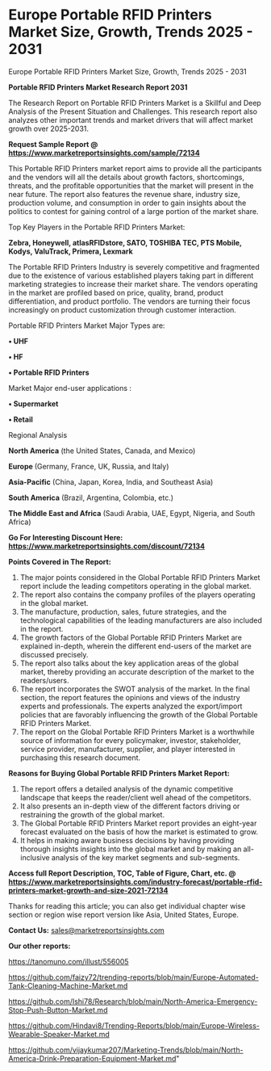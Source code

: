 # Europe Portable RFID Printers Market Size, Growth, Trends 2025 - 2031
Europe Portable RFID Printers Market Size, Growth, Trends 2025 - 2031

<strong>Portable RFID Printers Market Research Report 2031</strong>

The Research Report on Portable RFID Printers Market is a Skillful and Deep Analysis of the Present Situation and Challenges. This research report also analyzes other important trends and market drivers that will affect market growth over 2025-2031.

<strong>Request Sample Report @ <a href=https://www.marketreportsinsights.com/sample/72134>https://www.marketreportsinsights.com/sample/72134</a></strong>

This Portable RFID Printers market report aims to provide all the participants and the vendors will all the details about growth factors, shortcomings, threats, and the profitable opportunities that the market will present in the near future. The report also features the revenue share, industry size, production volume, and consumption in order to gain insights about the politics to contest for gaining control of a large portion of the market share.

Top Key Players in the Portable RFID Printers Market:

<strong>Zebra, Honeywell, atlasRFIDstore, SATO, TOSHIBA TEC, PTS Mobile, Kodys, ValuTrack, Primera, Lexmark</strong>

The Portable RFID Printers Industry is severely competitive and fragmented due to the existence of various established players taking part in different marketing strategies to increase their market share. The vendors operating in the market are profiled based on price, quality, brand, product differentiation, and product portfolio. The vendors are turning their focus increasingly on product customization through customer interaction.

Portable RFID Printers Market Major Types are:

<strong>• UHF

• HF 

• Portable RFID Printers</strong>

Market Major end-user applications :

<strong>• Supermarket

• Retail</strong>

Regional Analysis

</u><strong><b>North America</b></strong> (the United States, Canada, and Mexico)

<strong><b>Europe </b></strong>(Germany, France, UK, Russia, and Italy)

<strong><b>Asia-Pacific</b></strong> (China, Japan, Korea, India, and Southeast Asia)

<strong><b>South America</b></strong> (Brazil, Argentina, Colombia, etc.)

<strong><b>The Middle East and Africa</b></strong> (Saudi Arabia, UAE, Egypt, Nigeria, and South Africa)

<strong>Go For Interesting Discount Here: <a href=https://www.marketreportsinsights.com/discount/72134>https://www.marketreportsinsights.com/discount/72134</a></strong>

<strong>Points Covered in The Report:</strong>
<ol>
  <li>The major points considered in the Global Portable RFID Printers Market report include the leading competitors operating in the global market.</li>
  <li>The report also contains the company profiles of the players operating in the global market.</li>
  <li>The manufacture, production, sales, future strategies, and the technological capabilities of the leading manufacturers are also included in the report.</li>
  <li>The growth factors of the Global Portable RFID Printers Market are explained in-depth, wherein the different end-users of the market are discussed precisely.</li>
  <li>The report also talks about the key application areas of the global market, thereby providing an accurate description of the market to the readers/users.</li>
  <li>The report incorporates the SWOT analysis of the market. In the final section, the report features the opinions and views of the industry experts and professionals. The experts analyzed the export/import policies that are favorably influencing the growth of the Global Portable RFID Printers Market.</li>
  <li>The report on the Global Portable RFID Printers Market is a worthwhile source of information for every policymaker, investor, stakeholder, service provider, manufacturer, supplier, and player interested in purchasing this research document.</li>
</ol>
<strong>Reasons for Buying Global Portable RFID Printers Market Report:</strong>

<ol>
  <li>The report offers a detailed analysis of the dynamic competitive landscape that keeps the reader/client well ahead of the competitors.</li>
  <li>It also presents an in-depth view of the different factors driving or restraining the growth of the global market.</li>
  <li>The Global Portable RFID Printers Market report provides an eight-year forecast evaluated on the basis of how the market is estimated to grow.</li>
  <li>It helps in making aware business decisions by having providing thorough insights insights into the global market and by making an all-inclusive analysis of the key market segments and sub-segments.</li>
</ol>
<strong>Access full Report Description, TOC, Table of Figure, Chart, etc. @ <a href=https://www.marketreportsinsights.com/industry-forecast/portable-rfid-printers-market-growth-and-size-2021-72134>https://www.marketreportsinsights.com/industry-forecast/portable-rfid-printers-market-growth-and-size-2021-72134</a></strong>


Thanks for reading this article; you can also get individual chapter wise section or region wise report version like Asia, United States, Europe.

<strong>Contact Us:</strong>
sales@marketreportsinsights.com

<strong>Our other reports:</strong>

<a href=https://tanomuno.com/illust/556005>https://tanomuno.com/illust/556005</a>

<a href=https://github.com/faizy72/trending-reports/blob/main/Europe-Automated-Tank-Cleaning-Machine-Market.md>https://github.com/faizy72/trending-reports/blob/main/Europe-Automated-Tank-Cleaning-Machine-Market.md</a>

<a href=https://github.com/Ishi78/Research/blob/main/North-America-Emergency-Stop-Push-Button-Market.md>https://github.com/Ishi78/Research/blob/main/North-America-Emergency-Stop-Push-Button-Market.md</a>

<a href=https://github.com/Hindavi8/Trending-Reports/blob/main/Europe-Wireless-Wearable-Speaker-Market.md>https://github.com/Hindavi8/Trending-Reports/blob/main/Europe-Wireless-Wearable-Speaker-Market.md</a>

<a href=https://github.com/vijaykumar207/Marketing-Trends/blob/main/North-America-Drink-Preparation-Equipment-Market.md>https://github.com/vijaykumar207/Marketing-Trends/blob/main/North-America-Drink-Preparation-Equipment-Market.md</a>"
